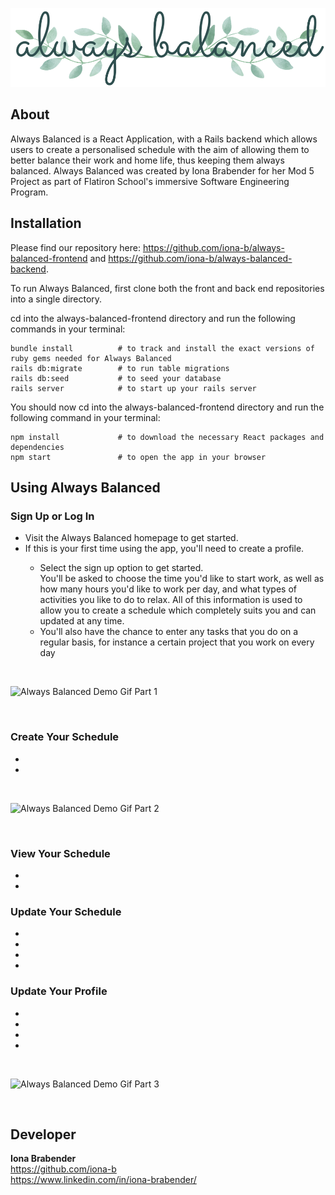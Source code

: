 ![always balanced logo](src/images/always-balanced-readme.png)

## About

Always Balanced is a React Application, with a Rails backend which allows users to create a personalised schedule with the aim of allowing them to better balance their work and home life, thus keeping them always balanced. Always Balanced was created by Iona Brabender for her Mod 5 Project as part of Flatiron School's immersive Software Engineering Program.


## Installation

Please find our repository here: https://github.com/iona-b/always-balanced-frontend and https://github.com/iona-b/always-balanced-backend.

To run Always Balanced, first clone both the front and back end repositories into a single directory. 

cd into the always-balanced-frontend directory and run the following commands in your terminal:

```
bundle install          # to track and install the exact versions of ruby gems needed for Always Balanced
rails db:migrate        # to run table migrations
rails db:seed           # to seed your database
rails server            # to start up your rails server
```

You should now cd into the always-balanced-frontend directory and run the following command in your terminal:

```
npm install             # to download the necessary React packages and dependencies
npm start               # to open the app in your browser
```

## Using Always Balanced

### Sign Up or Log In
<ul>
    <li> Visit the Always Balanced homepage to get started.</li>
    <li> If this is your first time using the app, you'll need to create a profile.</li>
    <ul>
        <li>Select the sign up option to get started.</li>
        You'll be asked to choose the time you'd like to start work, as well as how many hours you'd like to work per day, and what types of activities you like to do to relax.
        All of this information is used to allow you to create a schedule which completely suits you and can updated at any time.</li>
        <li>You'll also have the chance to enter any tasks that you do on a regular basis, for instance a certain project that you work on every day</li>
    </ul>
</ul>

<br>

![Always Balanced Demo Gif Part 1](https://media.giphy.com/media/ftZfUNGMJkF49L5uA5/giphy.gif)

<br>

### Create Your Schedule
<ul>
    <li>
    <li> 
</ul>

<br>

![Always Balanced Demo Gif Part 2](https://media.giphy.com/media/SANhGIKcw3WB43l2LD/giphy.gif)

<br>

### View Your Schedule
<ul>
    <li>
    <li> 
</ul>

### Update Your Schedule
<ul>
    <li> 
    <li> 
    <li> 
    <li> 
</ul>

### Update Your Profile
<ul>
<li>
<li>
<li>
<li>
</ul>

<br>

![Always Balanced Demo Gif Part 3](https://media.giphy.com/media/iGG0xQuGvRmQ6mF99O/giphy.gif)

<br>

## Developer

**Iona Brabender**<br>
https://github.com/iona-b<br>
https://www.linkedin.com/in/iona-brabender/